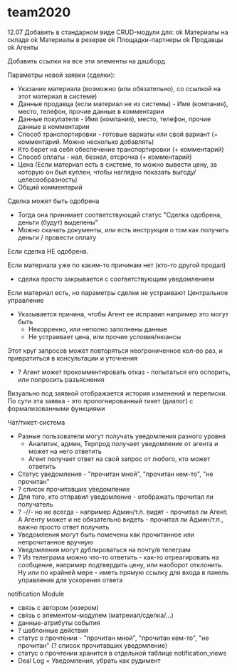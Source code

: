 # team2020

12.07
Добавить в стандарном виде CRUD-модули для:
  ok Материалы на складе
  ok Материалы в резерве
  ok Площадки-партнеры
  ok Продавцы
  ok Агенты

Добавить ссылки на все эти элементы на дашборд


Параметры новой заявки (сделки):
 - Указание материала (возможно (или обязательно), со ссылкой на этот материал в системе)
 - Данные продавца (если материал не из системы) - Имя (компания), место, телефон, прочие данные в комментарии
 - Данные покупателя - Имя (компания), место, телефон, прочие данные в комментарии
 - Способ транспортировки - готовые вариаты или свой вариант (+ комментарий. Можно несколько добавлять)
 - Кто берет на себя обеспечение транспортировки (+ комментарий)
 - Способ оплаты - нал, безнал, отсрочка (+ комментарий)
 - Цена (Если материал есть в системе, то можно вывести цену, за которую он был куплен, чтобы наглядно показать выгоду/целесообразность)
 - Общий комментарий

Сделка может быть одобрена
 - Тогда она принимает соответствующий статус "Сделка одобрена, деньги (будут) выделены"
 - Можно скачать документы, или есть инструкция о том как получить деньги / провести оплату

Если сделка НЕ одобрена.

  Если материала уже по каким-то причинам нет (кто-то другой продал)
   - сделка просто закрывается с соответствующим уведомлением

  Если материал есть, но параметры сделки не устраивают Центральное управление
  - Указывается причина, чтобы Агент ее исправил
    например это могут быть
    - Некоррекно, или неполно заполнены данные
    - Не устраивает цена, или прочие условия/нюансы

  Этот круг запросов может повторяться неогрониченное кол-во раз, и привратиться в консультации и уточнения
  - ? Агент может прокомментировать отказ - попытаться его оспорить, или попросить разъяснения

  Визуально под заявкой отображается история изменений и переписки. По сути эта заявка - это прологнированный тикет (диалог) с формализованными функциями




Чат/тикет-система
 - Разные пользователи могут получать уведомления разного уровня
   - Аналитик, админ, Терпрод получает уведомление от агента и может на него ответить
   - Агент получает ответ на свой запрос от любого, кто может ответить
 - Статус уведомления - "прочитан мной", "прочитан кем-то", "не прочитан"
 - ? список прочитавших уведомление
 - Для того, кто отправил уведомление - отображать прочитал ли получатель
 - ? -//- но не всегда - например Админ/т.п. видят - прочитал ли Агент. А Агенту может и не обязательно видеть - прочитал ли Админ/т.п., важно просто ответ получить
 - Уведомления могут быть помечены как прочитанное или непрочитанное вручную
 - Уведомления могут дублироваться на почту/в телеграм
 - ? Из телеграма можно что-то ответить - как-то отреагировать на сообщение, например подтвердить цену, или наоборот отклонить. Ну или по крайней мере - иметь прямую ссылку для входа в панель управления для ускорения ответа


notification Module

 - связь с автором (юзером)
 - связь с элементом-модулем (матреиал/сделка/...)
 - данные-атрибуты события
 - ? шаблонные действия
 - статус о прочтении - "прочитан мной", "прочитан кем-то", "не прочитан" (? список прочитавших уведомление)
 - статус о прочтении хранится в отдельной таблице notification_views
 - Deal Log = Уведомления, убрать как рудимент
